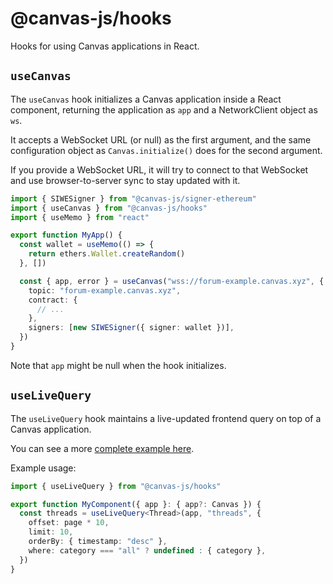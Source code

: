 # @canvas-js/hooks

Hooks for using Canvas applications in React.

## `useCanvas`

The `useCanvas` hook initializes a Canvas application inside a React component,
returning the application as `app` and a NetworkClient object as `ws`.

It accepts a WebSocket URL (or null) as the first argument, and the
same configuration object as `Canvas.initialize()` does for the second argument.

If you provide a WebSocket URL, it will try to connect to that WebSocket and
use browser-to-server sync to stay updated with it.

```ts
import { SIWESigner } from "@canvas-js/signer-ethereum"
import { useCanvas } from "@canvas-js/hooks"
import { useMemo } from "react"

export function MyApp() {
  const wallet = useMemo(() => {
    return ethers.Wallet.createRandom()
  }, [])

  const { app, error } = useCanvas("wss://forum-example.canvas.xyz", {
    topic: "forum-example.canvas.xyz",
    contract: {
      // ...
    },
    signers: [new SIWESigner({ signer: wallet })],
  })
}
```

Note that `app` might be null when the hook initializes.

## `useLiveQuery`

The `useLiveQuery` hook maintains a live-updated frontend query on top of a Canvas application.

You can see a more [complete example here](/ref/core.html#subscribing-to-live-queries).

Example usage:

```ts
import { useLiveQuery } from "@canvas-js/hooks"

export function MyComponent({ app }: { app?: Canvas }) {
  const threads = useLiveQuery<Thread>(app, "threads", {
    offset: page * 10,
    limit: 10,
    orderBy: { timestamp: "desc" },
    where: category === "all" ? undefined : { category },
  })
}
```
